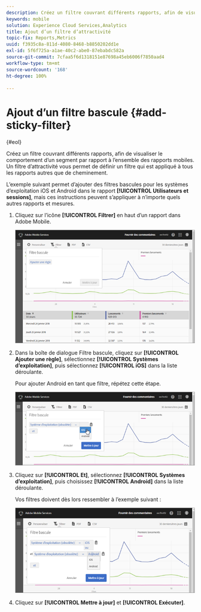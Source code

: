 ```yaml
---
description: Créez un filtre couvrant différents rapports, afin de visualiser le comportement d’un segment par rapport à l’ensemble des rapports mobiles. Un filtre d’attractivité vous permet de définir un filtre qui est appliqué à tous les rapports autres que de cheminement.
keywords: mobile
solution: Experience Cloud Services,Analytics
title: Ajout d’un filtre d’attractivité
topic-fix: Reports,Metrics
uuid: f3935c8a-811d-4080-8468-b8850202dd1e
exl-id: 5f6f725a-a1ae-40c2-abe0-87ebabdc582a
source-git-commit: 7cfaa5f6d1318151e87698a45eb6006f7850aad4
workflow-type: tm+mt
source-wordcount: '168'
ht-degree: 100%

---
```


# Ajout d’un filtre bascule {#add-sticky-filter}

{#eol}

Créez un filtre couvrant différents rapports, afin de visualiser le comportement d’un segment par rapport à l’ensemble des rapports mobiles. Un filtre d’attractivité vous permet de définir un filtre qui est appliqué à tous les rapports autres que de cheminement.

L’exemple suivant permet d’ajouter des filtres bascules pour les systèmes d’exploitation iOS et Android dans le rapport **[!UICONTROL Utilisateurs et sessions]**, mais ces instructions peuvent s’appliquer à n’importe quels autres rapports et mesures.

1. Cliquez sur l’icône **[!UICONTROL Filtrer]** en haut d’un rapport dans Adobe Mobile.

   ![](assets/sticky-filters.png)

1. Dans la boîte de dialogue Filtre bascule, cliquez sur **[!UICONTROL Ajouter une règle]**, sélectionnez **[!UICONTROL Systèmes d’exploitation]**, puis sélectionnez **[!UICONTROL iOS]** dans la liste déroulante.

   Pour ajouter Android en tant que filtre, répétez cette étape.

   ![](assets/sticky2.png)

1. Cliquez sur **[!UICONTROL Et]**, sélectionnez **[!UICONTROL Systèmes d’exploitation]**, puis choisissez **[!UICONTROL Android]** dans la liste déroulante.

   Vos filtres doivent dès lors ressembler à l’exemple suivant :

   ![](assets/sticky3.png)

1. Cliquez sur **[!UICONTROL Mettre à jour]** et **[!UICONTROL Exécuter]**.
